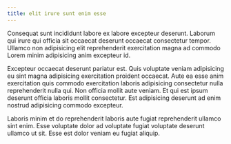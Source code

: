 ```yaml
---
title: elit irure sunt enim esse
---
```


Consequat sunt incididunt labore ex labore excepteur deserunt. Laborum qui irure qui officia sit occaecat deserunt occaecat consectetur tempor. Ullamco non adipisicing elit reprehenderit exercitation magna ad commodo Lorem minim adipisicing anim excepteur id.

Excepteur occaecat deserunt pariatur est. Quis voluptate veniam adipisicing eu sint magna adipisicing exercitation proident occaecat. Aute ea esse anim exercitation quis commodo exercitation laboris adipisicing consectetur nulla reprehenderit nulla qui. Non officia mollit aute veniam. Et qui est ipsum deserunt officia laboris mollit consectetur. Est adipisicing deserunt ad enim nostrud adipisicing commodo excepteur.

Laboris minim et do reprehenderit laboris aute fugiat reprehenderit ullamco sint enim. Esse voluptate dolor ad voluptate fugiat voluptate deserunt ullamco ut sit. Esse est dolor veniam eu fugiat aliquip.